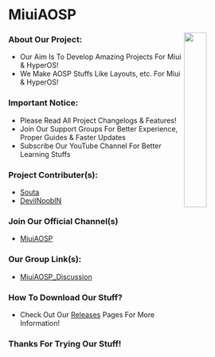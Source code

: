 # MiuiAOSP

<!-- ############################# -->
<!-- Start Segment 01 Of README.MD -->
<!-- ############################# -->

<!-- Preview MiuiAOSP Project Logo -->
<img align="right" width="30%" src="https://github.com/MiuiAOSP/MiuiAOSP/assets/90389157/88a0d9ec-28f1-465b-b14d-344058223f48">



### About Our Project:
- Our Aim Is To Develop Amazing Projects For Miui & HyperOS!
- We Make AOSP Stuffs Like Layouts, etc. For Miui & HyperOS!

### Important Notice:
- Please Read All Project Changelogs & Features!
- Join Our Support Groups For Better Experience, Proper Guides & Faster Updates
- Subscribe Our YouTube Channel For Better Learning Stuffs

### Project Contributer(s):
- [Souta](https://t.me/SoutaEver)
- [DevilNoobIN](https://t.me/DevilNoobIN)

### Join Our Official Channel(s)
- [MiuiAOSP](https://t.me/MiuiAOSP)
### Our Group Link(s):
- [MiuiAOSP_Discussion](https://t.me/MiuiAOSP_Discussions)

### How To Download Our Stuff?
- Check Out Our [Releases](https://github.com/MiuiAOSP/MiuiAOSP/releases/tag/HyperOsAboutDevice) Pages For More Information!

<!-- ############################# -->
<!-- Start Segment 03 Of README.MD -->
<!-- ############################# -->

###  Thanks For Trying Our Stuff!
